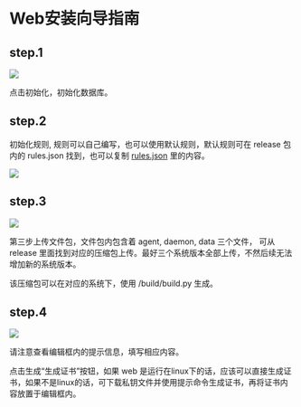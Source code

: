 # Web安装向导指南

## step.1

![](./web_guide_init.png)

点击初始化，初始化数据库。

## step.2

初始化规则, 规则可以自己编写，也可以使用默认规则，默认规则可在 release 包内的 rules.json 找到，也可以复制 [rules.json](https://github.com/ysrc/github.com/winstark212/hao-hids/blob/master/rules.json) 里的内容。

![](./web_guide_rules.png)

## step.3

![](./web_guide_upload.png)

第三步上传文件包，文件包内包含着 agent, daemon, data 三个文件， 可从 release 里面找到对应的压缩包上传。最好三个系统版本全部上传，不然后续无法增加新的系统版本。

该压缩包可以在对应的系统下，使用 /build/build.py 生成。

## step.4

![](./web_guide_step4.png)

请注意查看编辑框内的提示信息，填写相应内容。

点击生成“生成证书”按钮，如果 web 是运行在linux下的话，应该可以直接生成证书，如果不是linux的话，可下载私钥文件并使用提示命令生成证书，再将证书内容放置于编辑框内。
